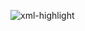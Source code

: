 ![xml-highlight](https://raw.github.com/jmakeig/xml-highlight/master/docs/assets/xml-highlight.png)
